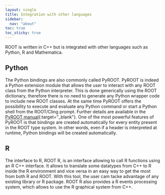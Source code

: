 ```yaml
---
layout: single
title: Integration with other languages
sidebar:
  nav: "about"
toc: true
toc_sticky: true
---
```


ROOT is written in C++ but is integrated with other languages such as Python, R and
Mathematica.

## Python
The Python bindings are also commonly called PyROOT. PyROOT is indeed a Python
extension module that allows the user to interact with any ROOT class from the Python
interpreter. This is done generically using the ROOT dictionary, therefore there is no
need to generate any Python wrapper code to include new ROOT classes. At the same time
PyROOT offers the possibility to execute and evaluate any Python command or start a
Python shell from the ROOT/Cling prompt. Further details are available in the
[PyROOT manual](http://wlav.web.cern.ch/wlav/pyroot){:target="_blank"}. One of the most powerful features
of PyROOT is that bindings are created automatically for every entity present in the
ROOT type system. In other words, even if a header is interpreted at runtime, Python
bindings will be created automatically.

## R
The interface to R, ROOT R, is an interface allowing to call R functions using an R
C++ interface. It allows to translate some datatypes from C++ to R inside the R
environment and vice versa in an easy way to get the most from both R and ROOT.
With this tool, the user cam tacke advantage of any existing library or R package.
ROOT R also provides a R events processing system, which allows to use the R graphical
system from C++.